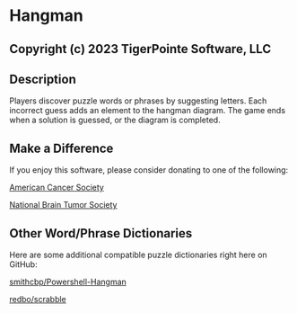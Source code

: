 # Hangman
## Copyright (c) 2023 TigerPointe Software, LLC

## Description
Players discover puzzle words or phrases by suggesting letters.
Each incorrect guess adds an element to the hangman diagram.
The game ends when a solution is guessed, or the diagram is completed.

## Make a Difference
If you enjoy this software, please consider donating to one of the following:

[American Cancer Society](https://www.cancer.org)

[National Brain Tumor Society](https://braintumor.org)

## Other Word/Phrase Dictionaries
Here are some additional compatible puzzle dictionaries right here on GitHub:

[smithcbp/Powershell-Hangman](https://github.com/smithcbp/Powershell-Hangman)

[redbo/scrabble](https://github.com/redbo/scrabble)